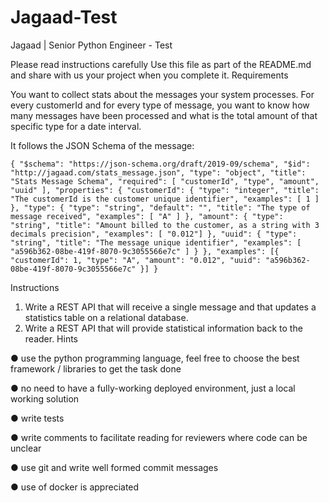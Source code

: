 # Jagaad-Test

Jagaad | Senior Python Engineer - Test

Please read instructions carefully
Use this file as part of the README.md and share with us your project when you complete it.
Requirements

You want to collect stats about the messages your system processes.
For every customerId and for every type of message, you want to know how many
messages have been processed and what is the total amount of that specific type for a date
interval.

It follows the JSON Schema of the message:

`
{
"$schema": "https://json-schema.org/draft/2019-09/schema",
"$id": "http://jagaad.com/stats_message.json",
"type": "object",
"title": "Stats Message Schema",
"required": [
"customerId",
"type",
"amount",
"uuid"
],
"properties": {
"customerId": {
"type": "integer",
"title": "The customerId is the customer unique identifier",
"examples": [
1
]
},
"type": {
"type": "string",
"default": "",
"title": "The type of message received",
"examples": [
"A"
]
},
"amount": {
"type": "string",
"title": "Amount billed to the customer, as a string with 3 decimals
precision", "examples": [
"0.012"]
},
"uuid": {
"type": "string",
"title": "The message unique identifier",
"examples": [
"a596b362-08be-419f-8070-9c3055566e7c"
]
}
},
"examples": [{
"customerId": 1,
"type": "A",
"amount": "0.012",
"uuid": "a596b362-08be-419f-8070-9c3055566e7c"
}]
} 
`

Instructions
1. Write a REST API that will receive a single message and that updates a statistics table
on a relational database.
2. Write a REST API that will provide statistical information back to the reader.
Hints

● use the python programming language, feel free to choose the best framework / libraries
to get the task done

● no need to have a fully-working deployed environment, just a local working solution

● write tests

● write comments to facilitate reading for reviewers where code can be unclear

● use git and write well formed commit messages

● use of docker is appreciated